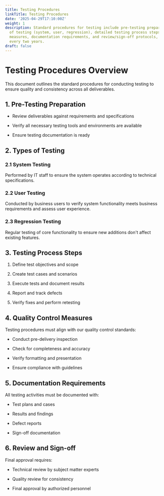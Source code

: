 ```yaml
---
title: Testing Procedures
linkTitle: Testing Procedures
date: '2025-04-29T17:10:00Z'
weight: 1
description: Standard procedures for testing include pre-testing preparation, types
  of testing (system, user, regression), detailed testing process steps, quality control
  measures, documentation requirements, and review/sign-off protocols, with a review
  every two years.
draft: false
---
```



# Testing Procedures Overview

This document outlines the standard procedures for conducting testing to ensure quality and consistency across all deliverables.

## 1. Pre-Testing Preparation

- Review deliverables against requirements and specifications

- Verify all necessary testing tools and environments are available

- Ensure testing documentation is ready

## 2. Types of Testing

### 2.1 System Testing

Performed by IT staff to ensure the system operates according to technical specifications.

### 2.2 User Testing

Conducted by business users to verify system functionality meets business requirements and assess user experience.

### 2.3 Regression Testing

Regular testing of core functionality to ensure new additions don't affect existing features.

## 3. Testing Process Steps

1. Define test objectives and scope

1. Create test cases and scenarios

1. Execute tests and document results

1. Report and track defects

1. Verify fixes and perform retesting

## 4. Quality Control Measures

Testing procedures must align with our quality control standards:

- Conduct pre-delivery inspection

- Check for completeness and accuracy

- Verify formatting and presentation

- Ensure compliance with guidelines

## 5. Documentation Requirements

All testing activities must be documented with:

- Test plans and cases

- Results and findings

- Defect reports

- Sign-off documentation

## 6. Review and Sign-off

Final approval requires:

- Technical review by subject matter experts

- Quality review for consistency

- Final approval by authorized personnel

<!-- Unsupported block type: callout -->